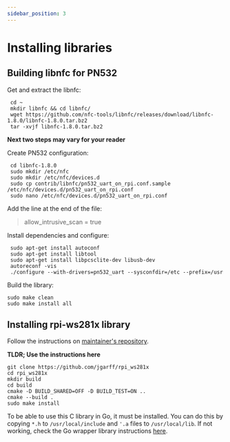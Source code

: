 ```yaml
---
sidebar_position: 3
---
```


# Installing libraries

## Building libnfc for PN532

Get and extract the libnfc:

```
 cd ~
 mkdir libnfc && cd libnfc/
 wget https://github.com/nfc-tools/libnfc/releases/download/libnfc-1.8.0/libnfc-1.8.0.tar.bz2
 tar -xvjf libnfc-1.8.0.tar.bz2
```

**Next two steps may vary for your reader**

Create PN532 configuration:

```
 cd libnfc-1.8.0
 sudo mkdir /etc/nfc
 sudo mkdir /etc/nfc/devices.d
 sudo cp contrib/libnfc/pn532_uart_on_rpi.conf.sample /etc/nfc/devices.d/pn532_uart_on_rpi.conf 
 sudo nano /etc/nfc/devices.d/pn532_uart_on_rpi.conf
```

Add the line at the end of the file:

> allow_intrusive_scan = true

Install dependencies and configure:

```
 sudo apt-get install autoconf
 sudo apt-get install libtool
 sudo apt-get install libpcsclite-dev libusb-dev
 autoreconf -vis
 ./configure --with-drivers=pn532_uart --sysconfdir=/etc --prefix=/usr
```

Build the library:

```
sudo make clean
sudo make install all
```

## Installing rpi-ws281x library

Follow the instructions on [maintainer's repository](https://github.com/jgarff/rpi_ws281x).

**TLDR; Use the instructions here**

```
git clone https://github.com/jgarff/rpi_ws281x
cd rpi_ws281x
mkdir build
cd build
cmake -D BUILD_SHARED=OFF -D BUILD_TEST=ON ..
cmake --build .
sudo make install
```

To be able to use this C library in Go, it must be installed. You can do this by copying `*.h` to `/usr/local/include`
and `'.a` files to `/usr/local/lib`. If not working, check the Go wrapper library
instructions [here](https://github.com/rpi-ws281x/rpi-ws281x-go).
